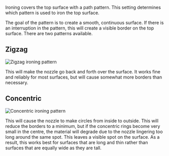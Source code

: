 Ironing covers the top surface with a path pattern. This setting determines which pattern is used to iron the top surface.

The goal of the pattern is to create a smooth, continuous surface. If there is an interruption in the pattern, this will create a visible border on the top surface. There are two patterns available.

Zigzag
----
![Zigzag ironing pattern](ironing_enabled_enabled.png)

This will make the nozzle go back and forth over the surface. It works fine and reliably for most surfaces, but will cause somewhat more borders than necessary.

Concentric
----
![Concentric ironing pattern](ironing_pattern.png)

This will cause the nozzle to make circles from inside to outside. This will reduce the borders to a minimum, but if the concentric rings become very small in the centre, the material will degrade due to the nozzle lingering too long around the same spot. This leaves a visible spot on the surface. As a result, this works best for surfaces that are long and thin rather than surfaces that are equally wide as they are tall.